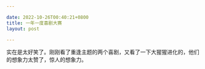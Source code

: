 ```yaml
---

date: 2022-10-26T00:40:21+0800
title: 一年一度喜剧大赛
layout: post

---
```


实在是太好笑了。刚刚看了重逢主题的两个喜剧，又看了一下大猩猩进化的，他们的想象力太赞了，惊人的想象力。
